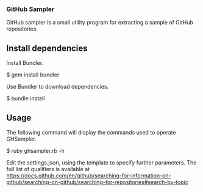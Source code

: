 ### GitHub Sampler ###

GitHub sampler is a small utility program for extracting a sample of GitHub repositories. 

## Install dependencies

Install Bundler.

$ gem install bundler

Use Bundler to download dependencies.

$ bundle install

## Usage

The following command will display the commands used to operate GHSampler.

$ ruby ghsampler.rb -h

Edit the settings.json, using the template to specify further parameters. The full list of qualifiers is available at https://docs.github.com/en/github/searching-for-information-on-github/searching-on-github/searching-for-repositories#search-by-topic